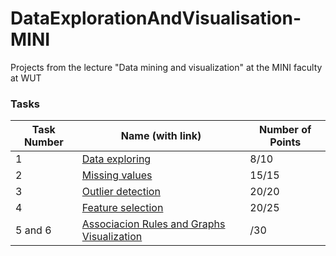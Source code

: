 # DataExplorationAndVisualisation-MINI
Projects from the lecture "Data mining and visualization" at the MINI faculty at WUT

### Tasks
| Task Number | Name (with link)                                                                 | Number of Points |
|-------------|----------------------------------------------------------------------------------|------------------|
| 1           | [Data exploring](https://github.com/LJaremek/DataExplorationAndVisualisation-MINI/tree/main/task_1)  | 8/10 |
| 2           | [Missing values](https://github.com/LJaremek/DataExplorationAndVisualisation-MINI/tree/main/task_2)      | 15/15 |
| 3           | [Outlier detection](https://github.com/LJaremek/DataExplorationAndVisualisation-MINI/tree/main/task_3)| 20/20 |
| 4           | [Feature selection](https://github.com/LJaremek/DataExplorationAndVisualisation-MINI/tree/main/task_4)                  | 20/25 |
| 5 and 6     | [Associacion Rules and Graphs Visualization](https://github.com/LJaremek/DataExplorationAndVisualisation-MINI/tree/main/task_5_6)                  | /30 |
